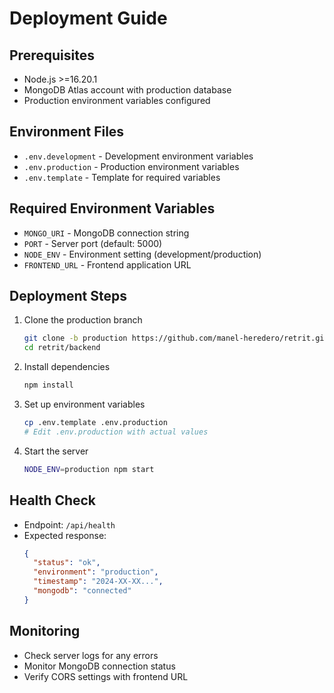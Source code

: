 # Deployment Guide

## Prerequisites

- Node.js >=16.20.1
- MongoDB Atlas account with production database
- Production environment variables configured

## Environment Files

- `.env.development` - Development environment variables
- `.env.production` - Production environment variables
- `.env.template` - Template for required variables

## Required Environment Variables

- `MONGO_URI` - MongoDB connection string
- `PORT` - Server port (default: 5000)
- `NODE_ENV` - Environment setting (development/production)
- `FRONTEND_URL` - Frontend application URL

## Deployment Steps

1. Clone the production branch

   ```bash
   git clone -b production https://github.com/manel-heredero/retrit.git
   cd retrit/backend
   ```

2. Install dependencies

   ```bash
   npm install
   ```

3. Set up environment variables

   ```bash
   cp .env.template .env.production
   # Edit .env.production with actual values
   ```

4. Start the server
   ```bash
   NODE_ENV=production npm start
   ```

## Health Check

- Endpoint: `/api/health`
- Expected response:
  ```json
  {
    "status": "ok",
    "environment": "production",
    "timestamp": "2024-XX-XX...",
    "mongodb": "connected"
  }
  ```

## Monitoring

- Check server logs for any errors
- Monitor MongoDB connection status
- Verify CORS settings with frontend URL
